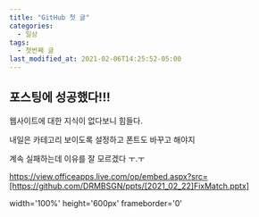 ```yaml
---
title: "GitHub 첫 글"
categories:
  - 일상
tags:
  - 첫번째 글
last_modified_at: 2021-02-06T14:25:52-05:00
---
```

## 포스팅에 성공했다!!!

웹사이트에 대한 지식이 없다보니 힘들다.


내일은 카테고리 보이도록 설정하고 폰트도 바꾸고 해야지


계속 실패하는데 이유를 잘 모르겠다 ㅜ.ㅜ


https://view.officeapps.live.com/op/embed.aspx?src=[https://github.com/DRMBSGN/ppts/[2021_02_22]FixMatch.pptx]


width='100%' height='600px' frameborder='0'



